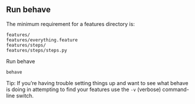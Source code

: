 ## Run behave

The minimum requirement for a features directory is:

```
features/
features/everything.feature
features/steps/
features/steps/steps.py
```

Run behave

```
behave
```

Tip: If you’re having trouble setting things up and want to see what behave is doing in attempting to find your features use the `-v` (verbose) command-line switch.

